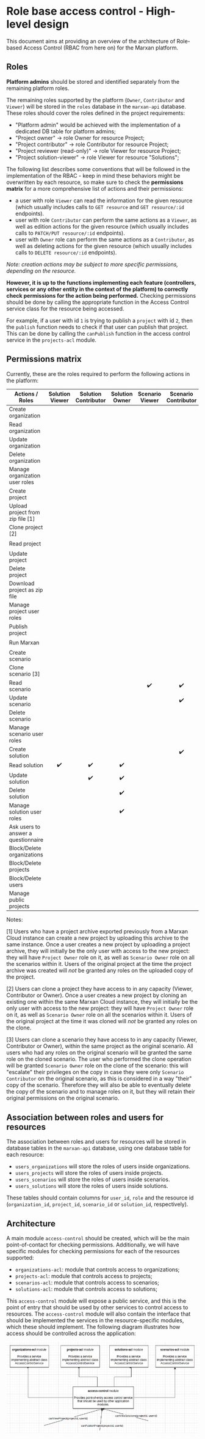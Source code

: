 # Role base access control - High-level design

This document aims at providing an overview of the architecture of Role-based Access Control (RBAC from here on) for
the Marxan platform.

## Roles

**Platform admins** should be stored and identified separately from the remaining platform roles.

The remaining roles supported by the platform (`Owner`, `Contributor` and `Viewer`) will be stored in the `roles` 
database in the `marxan-api` database. These roles should cover the roles defined in the project requirements:

* "Platform admin" would be achieved with the implementation of a dedicated DB table for platform admins;
* "Project owner" -> role Owner for resource Project;
* "Project contributor" -> role Contributor for resource Project;
* "Project reviewer (read-only)" -> role Viewer for resource Project;
* "Project solution-viewer" -> role Viewer for resource "Solutions";

The following list describes some conventions that will be followed in the implementation of the RBAC - keep in mind
these behaviors might be overwritten by each resource, so make sure to check the **permissions matrix** for a more
comprehensive list of actions and their permissions:
* a user with role `Viewer` can read the information for the given resource (which usually includes calls to 
`GET resource` and `GET resource/:id` endpoints).
* user with role `Contributor` can perform the same actions as a `Viewer`, as well as edition actions for the given
resource (which usually includes calls to `PATCH/PUT resource/:id` endpoints).
* user with `Owner` role can perform the same actions as a `Contributor`, as well as deleting actions for the given
resource (which usually includes calls to `DELETE resource/:id` endpoints).

*Note: creation actions may be subject to more specific permissions, depending on the resource.*

**However, it is up to the functions implementing each feature (controllers, services or any other entity 
in the context of the platform) to correctly check permissions for the action being performed.** Checking permissions
should be done by calling the appropriate function in the Access Control service class for the resource being accessed.

For example, if a user with id `1` is trying to publish a `project` with id `2`, then the `publish` function
needs to check if that user can publish that project. This can be done by calling the `canPublish` function in the 
access control service in the `projects-acl` module.

## Permissions matrix

Currently, these are the roles required to perform the following actions in the platform:

| Actions / Roles                       | Solution Viewer | Solution Contributor | Solution Owner | Scenario Viewer | Scenario Contributor | Scenario Owner | Project Viewer | Project Contributor | Project Owner | Organization Viewer | Organization Contributor | Organization Owner | Platform admin |
|---------------------------------------|:---------------:|:--------------------:|:--------------:|:---------------:|:--------------------:|:--------------:|:--------------:|:-------------------:|:-------------:|:-------------------:|:------------------------:|:------------------:|:--------------:|
| Create organization                   |                 |                      |                |                 |                      |                |                |                     |               |                     |                          |                    |                |
| Read organization                     |                 |                      |                |                 |                      |                |                |                     |               |          ✔️          |             ✔️            |          ✔️         |                |
| Update organization                   |                 |                      |                |                 |                      |                |                |                     |               |                     |             ✔️            |          ✔️         |                |
| Delete organization                   |                 |                      |                |                 |                      |                |                |                     |               |                     |                          |          ✔️         |                |
| Manage organization user roles        |                 |                      |                |                 |                      |                |                |                     |               |                     |                          |          ✔️         |                |
| Create project                        |                 |                      |                |                 |                      |                |                |                     |               |                     |             ✔️            |          ✔️         |                |
| Upload project from zip file [1]      |                 |                      |                |                 |                      |                |                |                     |               |                     |             ✔️            |          ✔️         |                |
| Clone project [2]                     |                 |                      |                |                 |                      |                |                |                     |               |                     |             ✔️            |          ✔️         |                |
| Read project                          |                 |                      |                |                 |                      |                |        ✔️       |          ✔️          |       ✔️       |                     |                          |                    |                |
| Update project                        |                 |                      |                |                 |                      |                |                |          ✔️          |       ✔️       |                     |                          |                    |                |
| Delete project                        |                 |                      |                |                 |                      |                |                |                     |       ✔️       |                     |                          |                    |                |
| Download project as zip file          |                 |                      |                |                 |                      |                |        ✔️       |          ✔️          |       ✔️       |                     |                          |                    |                |
| Manage project user roles             |                 |                      |                |                 |                      |                |                |                     |       ✔️       |                     |                          |                    |                |
| Publish project                       |                 |                      |                |                 |                      |                |                |                     |       ✔️       |                     |                          |                    |                |
| Run Marxan                            |                 |                      |                |                 |                      |                |                |          ✔️          |       ✔️       |                     |                          |                    |                |
| Create scenario                       |                 |                      |                |                 |                      |                |                |          ✔️          |       ✔️       |                     |                          |                    |                |
| Clone scenario [3]                    |                 |                      |                |                 |                      |                |                |          ✔️          |       ✔️       |                     |                          |                    |                |
| Read scenario                         |                 |                      |                |        ✔️        |           ✔️          |        ✔️       |                |                     |               |                     |                          |                    |                |
| Update scenario                       |                 |                      |                |                 |           ✔️          |        ✔️       |                |                     |               |                     |                          |                    |                |
| Delete scenario                       |                 |                      |                |                 |                      |        ✔️       |                |                     |               |                     |                          |                    |                |
| Manage scenario user roles            |                 |                      |                |                 |                      |        ✔️       |                |                     |               |                     |                          |                    |                |
| Create solution                       |                 |                      |                |                 |           ✔️          |        ✔️       |                |                     |               |                     |                          |                    |                |
| Read solution                         |        ✔️        |           ✔️          |        ✔️       |                 |                      |                |                |                     |               |                     |                          |                    |                |
| Update solution                       |                 |           ✔️          |        ✔️       |                 |                      |                |                |                     |               |                     |                          |                    |                |
| Delete solution                       |                 |                      |        ✔️       |                 |                      |                |                |                     |               |                     |                          |                    |                |
| Manage solution user roles            |                 |                      |        ✔️       |                 |                      |                |                |                     |               |                     |                          |                    |                |
| Ask users to answer a questionnaire   |                 |                      |                |                 |                      |                |                |                     |               |                     |                          |                    |        ✔️       |
| Block/Delete organizations            |                 |                      |                |                 |                      |                |                |                     |               |                     |                          |                    |        ✔️       |
| Block/Delete projects                 |                 |                      |                |                 |                      |                |                |                     |               |                     |                          |                    |        ✔️       |
| Block/Delete users                    |                 |                      |                |                 |                      |                |                |                     |               |                     |                          |                    |        ✔️       |
| Manage public projects                |                 |                      |                |                 |                      |                |                |                     |               |                     |                          |                    |        ✔️       |

Notes:

[1] Users who have a project archive exported previously from a Marxan Cloud
instance can create a new project by uploading this archive to the same
instance. Once a user creates a new project by uploading a project archive, they
will initially be the only user with access to the new project: they will have
`Project Owner` role on it, as well as `Scenario Owner` role on all the
scenarios within it. Users of the original project at the time the project
archive was created will *not* be granted any roles on the uploaded copy of the
project.

[2] Users can clone a project they have access to in any capacity (Viewer,
Contributor or Owner). Once a user creates a new project by cloning an existing
one within the same Marxan Cloud instance, they will initially be the only user
with access to the new project: they will have `Project Owner` role on it, as
well as `Scenario Owner` role on all the scenarios within it. Users of the
original project at the time it was cloned will *not* be granted any roles on
the clone.

[3] Users can clone a scenario they have access to in any capacity (Viewer,
Contributor or Owner), within the same project as the original scenario. All
users who had any roles on the original scenario will be granted the same role
on the cloned scenario. The user who performed the clone operation will be
granted `Scenario Owner` role on the clone of the scenario: this will "escalate"
their privileges on the copy in case they were only `Scenario Contributor` on
the original scenario, as this is considered in a way "their" copy of the
scenario. Therefore they will also be able to eventually delete the copy of the
scenario and to manage roles on it, but they will retain their original
permissions on the original scenario.

## Association between roles and users for resources

The association between roles and users for resources will be stored in database tables in the `marxan-api` database,
using one database table for each resource:
* `users_organizations` will store the roles of users inside organizations.
* `users_projects` will store the roles of users inside projects.
* `users_scenarios` will store the roles of users inside scenarios.
* `users_solutions` will store the roles of users inside solutions.

These tables should contain columns for `user_id`, `role` and the resource id (`organization_id`, `project_id`, `scenario_id` 
or `solution_id`, respectively).

## Architecture

A main module `access-control` should be created, which will be the main point-of-contact for checking permissions. 
Additionally, we will have specific modules for checking permissions for each of the resources supported:
* `organizations-acl`: module that controls access to organizations;
* `projects-acl`: module that controls access to projects;
* `scenarios-acl`: module that controls access to scenarios;
* `solutions-acl`: module that controls access to solutions;

This `access-control` module will expose a public service, and this is the point of entry that should be used by other 
services to control access to resources. The `access-control` module will also contain the interface that should be 
implemented the services in the resource-specific modules, which these should implement. The following diagram illustrates 
how access should be controlled across the application:

![Access control architecture diagram](./architecture-diagram.png)
